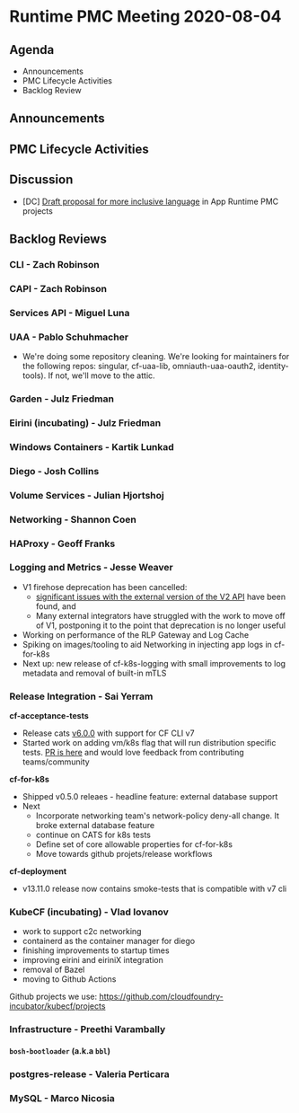 # Runtime PMC Meeting 2020-08-04

## Agenda

* Announcements
* PMC Lifecycle Activities
* Backlog Review


## Announcements


## PMC Lifecycle Activities


## Discussion

- [DC] [Draft proposal for more inclusive language](https://docs.google.com/document/d/1tulsUpqIYPKvKfYZrPMmpF0JwM-dc-gLlAgfPsmSI9k/edit) in App Runtime PMC projects


## Backlog Reviews

### CLI - Zach Robinson


### CAPI - Zach Robinson


### Services API - Miguel Luna


### UAA - Pablo Schuhmacher
- We're doing some repository cleaning. We're looking for maintainers for the following repos: singular, cf-uaa-lib, omniauth-uaa-oauth2, identity-tools). If not, we'll move to the attic.

### Garden - Julz Friedman


### Eirini (incubating) - Julz Friedman


### Windows Containers - Kartik Lunkad


### Diego - Josh Collins


### Volume Services - Julian Hjortshoj


### Networking - Shannon Coen


### HAProxy - Geoff Franks


### Logging and Metrics - Jesse Weaver
- V1 firehose deprecation has been cancelled:
  - [significant issues with the external version of the V2 API](https://community.pivotal.io/s/article/Consuming-logs-metrics-via-the-RLP-Gateway-V2-Firehose-API-will-show-reduced-performance?language=en_US) have been found, and
  - Many external integrators have struggled with the work to move off of V1, postponing it to the point that deprecation is no longer useful
- Working on performance of the RLP Gateway and Log Cache
- Spiking on images/tooling to aid Networking in injecting app logs in cf-for-k8s
- Next up: new release of cf-k8s-logging with small improvements to log metadata and removal of built-in mTLS

### Release Integration - Sai Yerram
**cf-acceptance-tests**
- Release cats [v6.0.0](https://github.com/cloudfoundry/cf-acceptance-tests/releases/tag/v6.0.0) with support for CF CLI v7
- Started work on adding vm/k8s flag that will run distribution specific tests. [PR is here](https://github.com/cloudfoundry/cf-acceptance-tests/pull/429) and would love feedback from contributing teams/community 

**cf-for-k8s**
- Shipped v0.5.0 releaes - headline feature: external database support
- Next
  - Incorporate networking team's network-policy deny-all change. It broke external database feature
  - continue on CATS for k8s tests
  - Define set of core allowable properties for cf-for-k8s
  - Move towards github projets/release workflows

**cf-deployment**
- v13.11.0 release now contains smoke-tests that is compatible with v7 cli 

### KubeCF (incubating) - Vlad Iovanov

- work to support c2c networking
- containerd as the container manager for diego
- finishing improvements to startup times
- improving eirini and eiriniX integration
- removal of Bazel
- moving to Github Actions

Github projects we use:
https://github.com/cloudfoundry-incubator/kubecf/projects

### Infrastructure - Preethi Varambally

#### `bosh-bootloader` (a.k.a `bbl`)


### postgres-release - Valeria Perticara


### MySQL - Marco Nicosia

